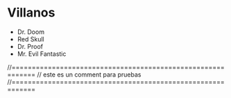 # Villanos

* Dr. Doom
* Red Skull
* Dr. Proof
* Mr. Evil Fantastic

//============================================================
// este es un comment para pruebas
//============================================================